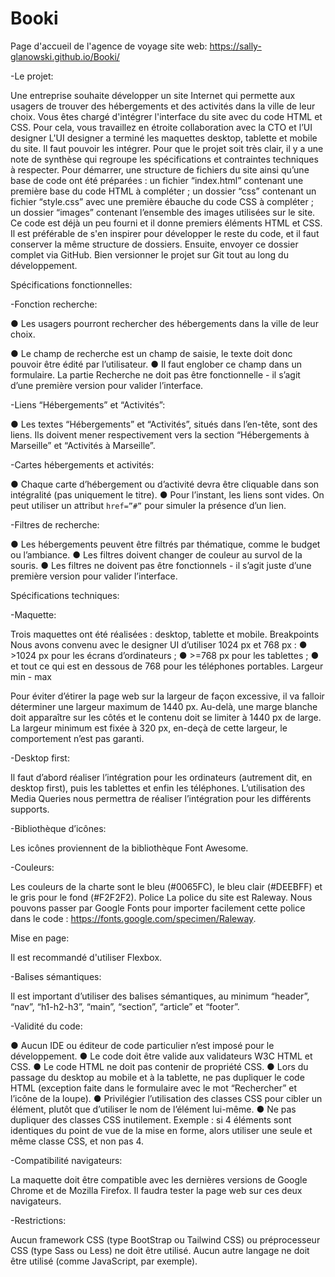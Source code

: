 # Booki
Page d'accueil de l'agence de voyage
site web: https://sally-glanowski.github.io/Booki/

-Le projet:

Une entreprise souhaite développer un site Internet qui permette aux usagers de trouver des hébergements et des activités dans la ville de leur choix.
Vous êtes chargé d'intégrer l'interface du site avec du code HTML et CSS. Pour cela, vous travaillez en étroite collaboration avec la CTO et l’UI designer
L'UI designer a terminé les maquettes desktop, tablette et mobile du site. Il faut pouvoir les intégrer. 
Pour que le projet soit très clair, il y a une note de synthèse qui regroupe les spécifications et contraintes techniques à respecter.
Pour démarrer, une structure de fichiers du site ainsi qu’une base de code ont été préparées : 
un fichier “index.html” contenant une première base du code HTML à compléter ;
un dossier “css” contenant un fichier “style.css” avec une première ébauche du code CSS à compléter ;
un dossier “images” contenant l’ensemble des images utilisées sur le site.
 Ce code est déjà un peu fourni et il donne premiers éléments HTML et CSS. Il est préférable de s'en inspirer pour développer le reste du code, et il faut conserver la même structure de dossiers. Ensuite, envoyer ce dossier complet via GitHub. Bien versionner le projet sur Git tout au long du développement.


Spécifications fonctionnelles:

-Fonction recherche:

● Les usagers pourront rechercher des hébergements dans la ville de leur choix.

● Le champ de recherche est un champ de saisie, le texte doit donc pouvoir être édité par l’utilisateur.
● Il faut englober ce champ dans un formulaire. La partie Recherche ne doit pas être fonctionnelle - il s’agit d’une première version pour valider l’interface.

-Liens “Hébergements” et “Activités”:

● Les textes “Hébergements” et “Activités”, situés dans l’en-tête, sont des liens. Ils doivent mener respectivement vers la section “Hébergements à Marseille” et “Activités à Marseille”.

-Cartes hébergements et activités:

● Chaque carte d’hébergement ou d’activité devra être cliquable dans son intégralité (pas uniquement le titre).
● Pour l’instant, les liens sont vides. On peut utiliser un attribut `href=”#”` pour  simuler la présence d’un lien.

-Filtres de recherche:

● Les hébergements peuvent être filtrés par thématique, comme le budget ou
l’ambiance.
● Les filtres doivent changer de couleur au survol de la souris.
● Les filtres ne doivent pas être fonctionnels - il s’agit juste d’une première version pour valider l’interface.

Spécifications techniques:

-Maquette:

Trois maquettes ont été réalisées : desktop, tablette et mobile.
Breakpoints
Nous avons convenu avec le designer UI d’utiliser 1024 px et 768 px :
● >1024 px pour les écrans d’ordinateurs ;
● >=768 px pour les tablettes ;
● et tout ce qui est en dessous de 768 pour les téléphones portables.
Largeur min - max

Pour éviter d’étirer la page web sur la largeur de façon excessive, il va falloir déterminer une largeur maximum de 1440 px. Au-delà, une marge blanche doit apparaître sur les côtés et le contenu doit se limiter à 1440 px de large. La largeur minimum est fixée à 320 px, en-deçà de cette largeur, le comportement n’est pas garanti.

-Desktop first:

Il faut d’abord réaliser l’intégration pour les ordinateurs (autrement dit, en desktop first), puis les tablettes et enfin les téléphones. L’utilisation des Media Queries nous permettra de réaliser l’intégration pour les différents supports.

-Bibliothèque d’icônes:

Les icônes proviennent de la bibliothèque Font Awesome.

-Couleurs:

Les couleurs de la charte sont le bleu (#0065FC), le bleu clair (#DEEBFF) et le gris pour le fond (#F2F2F2).
Police La police du site est Raleway. Nous pouvons passer par Google Fonts pour importer facilement cette police dans le code : https://fonts.google.com/specimen/Raleway.

Mise en page:

Il est recommandé d'utiliser Flexbox.

-Balises sémantiques:

Il est important d’utiliser des balises sémantiques, au minimum “header”, “nav”, “h1-h2-h3”, “main”, “section”, “article” et “footer”.

-Validité du code:

● Aucun IDE ou éditeur de code particulier n’est imposé pour le développement.
● Le code doit être valide aux validateurs W3C HTML et CSS.
● Le code HTML ne doit pas contenir de propriété CSS.
● Lors du passage du desktop au mobile et à la tablette, ne pas dupliquer le code HTML (exception faite dans le formulaire avec le mot “Rechercher” et l’icône de la loupe).
● Privilégier l’utilisation des classes CSS pour cibler un élément, plutôt que d’utiliser le nom de l’élément lui-même.
● Ne pas dupliquer des classes CSS inutilement. Exemple : si 4 éléments sont identiques du point de vue de la mise en forme, alors utiliser une seule et même classe CSS, et non pas 4.

-Compatibilité navigateurs:

La maquette doit être compatible avec les dernières versions de Google Chrome et de Mozilla Firefox. Il faudra tester la page web sur ces deux navigateurs.

-Restrictions:

Aucun framework CSS (type BootStrap ou Tailwind CSS) ou préprocesseur CSS (type Sass ou Less) ne doit être utilisé. Aucun autre langage ne doit être utilisé (comme JavaScript, par exemple).


